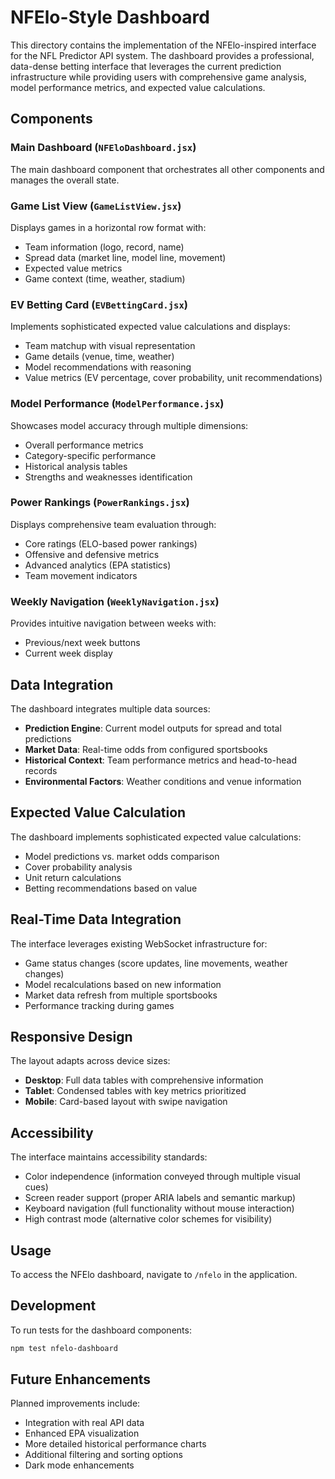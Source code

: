 # NFElo-Style Dashboard

This directory contains the implementation of the NFElo-inspired interface for the NFL Predictor API system. The dashboard provides a professional, data-dense betting interface that leverages the current prediction infrastructure while providing users with comprehensive game analysis, model performance metrics, and expected value calculations.

## Components

### Main Dashboard (`NFEloDashboard.jsx`)
The main dashboard component that orchestrates all other components and manages the overall state.

### Game List View (`GameListView.jsx`)
Displays games in a horizontal row format with:
- Team information (logo, record, name)
- Spread data (market line, model line, movement)
- Expected value metrics
- Game context (time, weather, stadium)

### EV Betting Card (`EVBettingCard.jsx`)
Implements sophisticated expected value calculations and displays:
- Team matchup with visual representation
- Game details (venue, time, weather)
- Model recommendations with reasoning
- Value metrics (EV percentage, cover probability, unit recommendations)

### Model Performance (`ModelPerformance.jsx`)
Showcases model accuracy through multiple dimensions:
- Overall performance metrics
- Category-specific performance
- Historical analysis tables
- Strengths and weaknesses identification

### Power Rankings (`PowerRankings.jsx`)
Displays comprehensive team evaluation through:
- Core ratings (ELO-based power rankings)
- Offensive and defensive metrics
- Advanced analytics (EPA statistics)
- Team movement indicators

### Weekly Navigation (`WeeklyNavigation.jsx`)
Provides intuitive navigation between weeks with:
- Previous/next week buttons
- Current week display

## Data Integration

The dashboard integrates multiple data sources:
- **Prediction Engine**: Current model outputs for spread and total predictions
- **Market Data**: Real-time odds from configured sportsbooks
- **Historical Context**: Team performance metrics and head-to-head records
- **Environmental Factors**: Weather conditions and venue information

## Expected Value Calculation

The dashboard implements sophisticated expected value calculations:
- Model predictions vs. market odds comparison
- Cover probability analysis
- Unit return calculations
- Betting recommendations based on value

## Real-Time Data Integration

The interface leverages existing WebSocket infrastructure for:
- Game status changes (score updates, line movements, weather changes)
- Model recalculations based on new information
- Market data refresh from multiple sportsbooks
- Performance tracking during games

## Responsive Design

The layout adapts across device sizes:
- **Desktop**: Full data tables with comprehensive information
- **Tablet**: Condensed tables with key metrics prioritized
- **Mobile**: Card-based layout with swipe navigation

## Accessibility

The interface maintains accessibility standards:
- Color independence (information conveyed through multiple visual cues)
- Screen reader support (proper ARIA labels and semantic markup)
- Keyboard navigation (full functionality without mouse interaction)
- High contrast mode (alternative color schemes for visibility)

## Usage

To access the NFElo dashboard, navigate to `/nfelo` in the application.

## Development

To run tests for the dashboard components:
```bash
npm test nfelo-dashboard
```

## Future Enhancements

Planned improvements include:
- Integration with real API data
- Enhanced EPA visualization
- More detailed historical performance charts
- Additional filtering and sorting options
- Dark mode enhancements